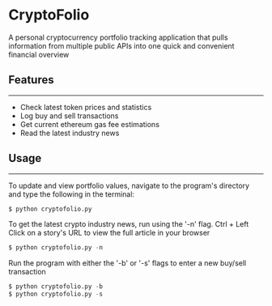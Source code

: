 # **CryptoFolio**

A personal cryptocurrency portfolio tracking application that pulls information from multiple public APIs into one quick and convenient financial overview        

## Features
***
* Check latest token prices and statistics 
* Log buy and sell transactions
* Get current ethereum gas fee estimations
* Read the latest industry news 


## Usage
***
To update and view portfolio values, navigate to the program's directory and type the following in the terminal:

```python
$ python cryptofolio.py
```
To get the latest crypto industry news, run using the '-n' flag. Ctrl + Left Click on a story's URL to view the full article in your browser
```python
$ python cryptofolio.py -n
```
    
Run the program with either the '-b' or '-s' flags to enter a new buy/sell transaction
```python
$ python cryptofolio.py -b
$ python cryptofolio.py -s